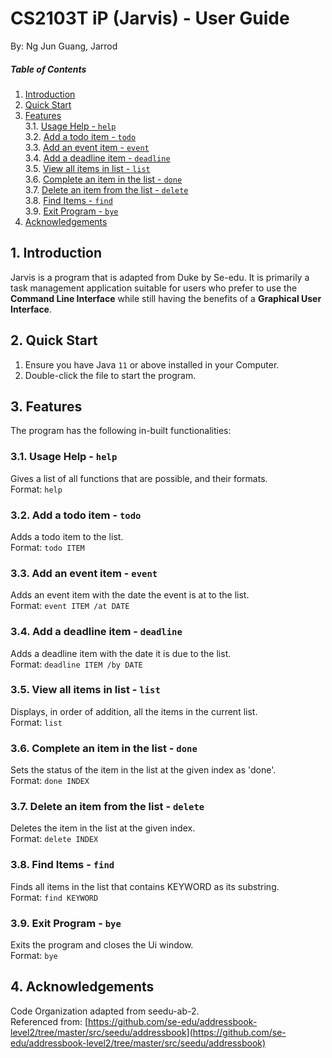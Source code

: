# CS2103T iP (Jarvis) - User Guide
By: Ng Jun Guang, Jarrod

##### Table of Contents
1. [Introduction](#intro)  
2. [Quick Start](#quickstart)    
3. [Features](#features)  
    3.1. [Usage Help - `help`](#help)  
    3.2. [Add a todo item - `todo`](#todo)  
    3.3. [Add an event item - `event`](#event)  
    3.4. [Add a deadline item - `deadline`](#deadline)  
    3.5. [View all items in list - `list`](#list)  
    3.6. [Complete an item in the list - `done`](#done)  
    3.7. [Delete an item from the list - `delete`](#delete)  
    3.8. [Find Items - `find`](#find)  
    3.9. [Exit Program - `bye`](#bye)  
4. [Acknowledgements](#acknowledgements)  

## 1. Introduction <a name="intro"/>
Jarvis is a program that is adapted from Duke by Se-edu. It is primarily a task management application suitable for users
who prefer to use the **Command Line Interface** while still having the benefits of a 
**Graphical User Interface**.

## 2. Quick Start <a name="quickstart"/>
1. Ensure you have Java `11` or above installed in your Computer.
2. Double-click the file to start the program.    

## 3. Features <a name="features"/>
The program has the following in-built functionalities:

### 3.1. Usage Help - `help` <a name="help"/>
Gives a list of all functions that are possible, and their formats.
<br/>Format: `help`

### 3.2. Add a todo item - `todo` <a name="todo"/>
Adds a todo item to the list.
<br/>Format: `todo ITEM`

### 3.3. Add an event item - `event` <a name="event"/>
Adds an event item with the date the event is at to the list.
<br/>Format: `event ITEM /at DATE`

### 3.4. Add a deadline item - `deadline` <a name="deadline"/>
Adds a deadline item with the date it is due to the list.
<br/>Format: `deadline ITEM /by DATE`

### 3.5. View all items in list - `list` <a name="list"/>
Displays, in order of addition, all the items in the current list.
<br/>Format: `list`

### 3.6. Complete an item in the list - `done` <a name="done"/>
Sets the status of the item in the list at the given index as 'done'.
<br/>Format: `done INDEX`

### 3.7. Delete an item from the list - `delete` <a name="delete"/>
Deletes the item in the list at the given index.
<br/>Format: `delete INDEX`

### 3.8. Find Items - `find` <a name="find"/>
Finds all items in the list that contains KEYWORD as its substring.
<br/>Format: `find KEYWORD`

### 3.9. Exit Program - `bye` <a name="bye"/>
Exits the program and closes the Ui window.
<br/>Format: `bye`

## 4. Acknowledgements <a name="acknowledgements"/>
Code Organization adapted from seedu-ab-2.  
Referenced from: [https://github.com/se-edu/addressbook-level2/tree/master/src/seedu/addressbook](https://github.com/se-edu/addressbook-level2/tree/master/src/seedu/addressbook)

